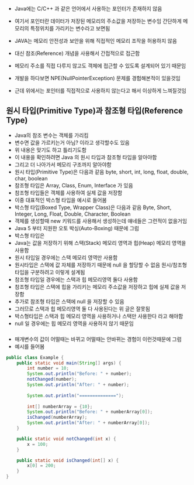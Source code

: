 - Java에는 C/C++ 과 같은 언어에서 사용하는 포인터가 존재하지 않음
- 여기서 포인터란 데이터가 저장된 메모리의 주소값을 저장하는 변수임
  간단하게 메모리의 특정위치를 가리키는 변수라고 보면됨
- JAVA는 메모리 안전성과 보안을 위해 직접적인 메모리 조작을 허용하지 않음
- 대신 참조(Reference) 개념을 사용해서 간접적으로 접근함
- 메모리 주소를 직접 다루지 않고도 객체에 접근할 수 있도록 설계되어 있기 때문임

- 개발을 하다보면 NPE(NullPointerException) 문제를 경험해본적이 있을것임
- 근데 위에서는 포인터를 직접적으로 사용하지 않는다고 해서 이상하게 느껴질것임


## 원시 타입(Primitive Type)과 참조형 타입(Reference Type)
- Java의 참조 변수는 객체를 가리킴
- 변수면 값을 가르키는거 아님? 이라고 생각할수도 있음
- 위 내용은 맞기도 하고 틀리기도함
- 이 내용을 확인하려면 Java 의 원시 타입과 참조형 타입을 알아야함
- 그리고 더 나아가서 메모리 구조까지 알아야함
- 원시 타입(Primitive Type)은 다음과 같음
  byte, short, int, long, float, double, char, boolean
- 참조형 타입은 Array, Class, Enum, Interface 가 있음
- 참조형 타입들은 객체를 사용하여 실제 값을 저장함
- 이중 대표적인 박스형 타입을 예시로 들어봄
- 박스형 타입(Boxed Type, Wrapper Class)은 다음과 같음
  Byte, Short, Integer, Long, Float, Double, Character, Boolean
- 객체를 생성할때 new 키워드를 사용해서 생성하는데 얘네들은 그런적이 없을거임
- Java 5 부터 지원한 오토 박싱(Auto-Boxing) 때문에 그럼
- 박스형 타입은
- Java는 값을 저장하기 위해 스택(Stack) 메모리 영역과 힙(Heap) 메모리 영역을 사용함
- 원시 타입일 경우에는 스택 메모리 영역만 사용함
- 원시타입은 스택에 값 자체를 저장하기 때문에 null 을 할당할 수 없음
  원시/참조형타입을 구분하려고 이렇게 설계됨
- 참조형 타입일 경우에는 스택과 힙 메모리영역 둘다 사용함
- 참조형 타입은 스택에 힙을 가리키는 메모리 주소값을 저장하고
  힙에 실제 값을 저장함
- 추가로 참조형 타입은 스택에 null 을 저장할 수 있음
- 그러므로 스택과 힙 메모리영역 둘 다 사용된다는 위 글은 잘못됨
- 박스형타입은 스택과 힙 메모리 영역을 사용하거나 스택만 사용한다 라고 해야함
- null 일 경우에는 힙 메모리 영역을 사용하지 않기 때문임

### 

- 매개변수의 값이 어떨때는 바뀌고 어떨때는 안바뀌는 경험이 이런것때문에 그럼
- 예시를 들어봄
```java
public class Example {
    public static void main(String[] args) {
        int number = 10;
        System.out.println("Before: " + number);
        notChanged(number);
        System.out.println("After: " + number);
        
        System.out.println("==============");
        
        int[] numberArray = {10};
		System.out.println("Before: " + numberArray[0]);
		isChanged(numberArray);
		System.out.println("After: " + numberArray[0]);
    }

    public static void notChanged(int x) {
        x = 100;
    }

    public static void isChanged(int[] x) {
        x[0] = 200;
    }
}
```

